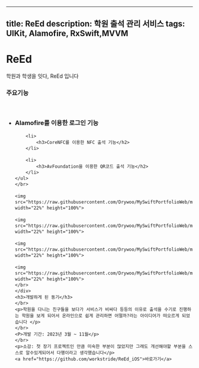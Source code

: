
---
title: ReEd
description: 학원 출석 관리 서비스
tags: UIKit, Alamofire, RxSwift,MVVM
---

# ReEd

<div class="ReEd">
<p>학원과 학생을 잇다, ReEd 입니다</p>
<h3>주요기능</h3>
</br>
    <ul>
        <li>
            <h3>Alamofire를 이용한 로그인 기능</h2>
        </li>
        
        <li>
            <h3>CoreNFC를 이용한 NFC 출석 기능</h2>
        </li>
        
        <li>
            <h3>AvFoundation을 이용한 QR코드 출석 기능</h2>
        </li>
    </ul>
    </br>
    
    <img src="https://raw.githubusercontent.com/Drywoo/MySwiftPortfolioWeb/main/img/ReEd1.png"  width="22%" height="100%">
        
    <img src="https://raw.githubusercontent.com/Drywoo/MySwiftPortfolioWeb/main/img/ReEd.png"  width="22%" height="100%">
        
    <img src="https://raw.githubusercontent.com/Drywoo/MySwiftPortfolioWeb/main/img/ReEd2.png"  width="22%" height="100%">
        
    <img src="https://raw.githubusercontent.com/Drywoo/MySwiftPortfolioWeb/main/img/ReEd3.png"  width="22%" height="100%">
    </br>
    </div>
    <h3>개발하게 된 동기</h3>
    </br>
    <p>학원을 다니는 친구들을 보다가 서비스가 비싸다 등등의 이유로 출석을 수기로 진행하는 학원을 보게 되어서 온라인으로 쉽게 관리하면 어떨까?라는 아이디어가 떠오르게 되었습니다 </p>
    </br>
    <P>개발 기간: 2023년 3월 ~ 11월</p>
    </br>
    <p>소감: 첫 장기 프로젝트인 만큼 미숙한 부분이 많았지만 그래도 개선해야할 부분을 스스로 알수있게되어서 다행이라고 생각했습니다</p>
    <a href="https://github.com/workstride/ReEd_iOS">바로가기</a>
<style>
        @keyframes animation {
            
            0% {
                opacity: 0%;
            }
            100% {
                opacity: 100%;
            }
        }
        img {
            animation: animation 3s;
        }
</style>
</div>



